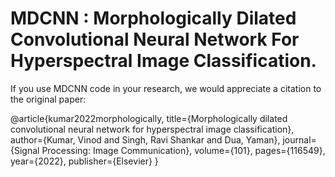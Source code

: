 # MDCNN : Morphologically Dilated Convolutional Neural Network For Hyperspectral Image Classification.
If you use MDCNN code in your research, we would appreciate a citation to the original paper:

@article{kumar2022morphologically,
title={Morphologically dilated convolutional neural network for hyperspectral image classification},
author={Kumar, Vinod and Singh, Ravi Shankar and Dua, Yaman},
journal={Signal Processing: Image Communication},
volume={101},
pages={116549},
year={2022},
publisher={Elsevier}
}
